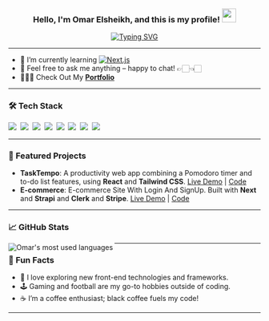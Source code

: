 <h3 align="center">
  Hello, I'm Omar Elsheikh, and this is my profile!
  <img src="https://media3.giphy.com/media/w1OBpBd7kJqHrJnJ13/giphy.gif?cid=6c09b952j3ewsnzcmrvctj1g6sqe5g0smegfp98346c78vgf&ep=v1_internal_gif_by_id&rid=giphy.gif&ct=s" width="28">
</h3>

<p align="center">
  <a href="https://git.io/typing-svg">
    <img src="https://readme-typing-svg.demolab.com?font=Fira+Code&pause=1000&color=FF3611&width=435&lines=Front-End+Developer+%7C+Software+Engineer" alt="Typing SVG" />
  </a>
</p>

---

- 🌱 I’m currently learning [![Next.js](https://img.shields.io/badge/Next.js-black?style=for-the-badge&logo=next.js&logoColor=white)](#)
- 💬 Feel free to ask me anything – happy to chat! 👉🏻👈🏻
- 👨🏻‍💻 Check Out My [**Portfolio**](https://el3mor.tech/) 

---

### 🛠️ Tech Stack

<p align="left">
  <img src="https://img.shields.io/badge/JavaScript-323330?style=for-the-badge&logo=javascript&logoColor=F7DF1E"/>&nbsp;
  <img src="https://img.shields.io/badge/HTML5-E34F26?style=for-the-badge&logo=html5&logoColor=white"/>&nbsp;
  <img src="https://img.shields.io/badge/CSS3-1572B6?style=for-the-badge&logo=css3&logoColor=white"/>&nbsp;
  <img src="https://img.shields.io/badge/React-20232A?style=for-the-badge&logo=react&logoColor=61DAFB"/>&nbsp;
  <img src="https://img.shields.io/badge/Git-F05032?style=for-the-badge&logo=git&logoColor=white"/>&nbsp;
  <img src="https://img.shields.io/badge/GitHub-181717?style=for-the-badge&logo=github&logoColor=white"/>&nbsp;
  <img src="https://img.shields.io/badge/TypeScript-007ACC?style=for-the-badge&logo=typescript&logoColor=white"/>&nbsp;
  <img src="https://img.shields.io/badge/Next.js-000000?style=for-the-badge&logo=nextdotjs&logoColor=white"/>&nbsp;
</p>

---

### 🌟 Featured Projects

- **TaskTempo**: A productivity web app combining a Pomodoro timer and to-do list features, using **React** and **Tailwind CSS**. [Live Demo](#) | [Code](#)
- **E-commerce**: E-commerce Site With Login And SignUp. Built with **Next** and **Strapi** and **Clerk** and **Stripe**. [Live Demo](https://e-commerce-with-next-five.vercel.app/) | [Code](https://github.com/el3mor/E-commerce-with-next)

---

### 📈 GitHub Stats

<img align="left" src="https://github-readme-stats.vercel.app/api/top-langs?username=el3mor&show_icons=true&locale=en&layout=compact&theme=radical" alt="Omar's most used languages" />

---

### 🎉 Fun Facts

- 🔎 I love exploring new front-end technologies and frameworks.
- 🕹️ Gaming and football are my go-to hobbies outside of coding.
- ☕ I’m a coffee enthusiast; black coffee fuels my code!

---

